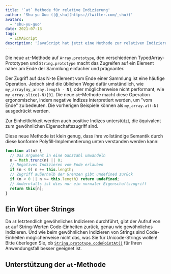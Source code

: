 ```yaml
---
title: '`at` Methode für relative Indizierung'
author: 'Shu-yu Guo ([@_shu](https://twitter.com/_shu))'
avatars:
  - 'shu-yu-guo'
date: 2021-07-13
tags:
  - ECMAScript
description: 'JavaScript hat jetzt eine Methode zur relativen Indizierung für Arrays, TypedArrays und Strings.'
---
```


Die neue `at`-Methode auf `Array.prototype`, den verschiedenen TypedArray-Prototypen und `String.prototype` macht das Zugreifen auf ein Element näher am Ende der Sammlung einfacher und prägnanter.

Der Zugriff auf das N-te Element vom Ende einer Sammlung ist eine häufige Operation. Jedoch sind die üblichen Wege dafür umständlich, wie `my_array[my_array.length - N]`, oder möglicherweise nicht performant, wie `my_array.slice(-N)[0]`. Die neue `at`-Methode macht diese Operation ergonomischer, indem negative Indizes interpretiert werden, um "vom Ende" zu bedeuten. Die vorherigen Beispiele können als `my_array.at(-N)` ausgedrückt werden.

<!--truncate-->
Zur Einheitlichkeit werden auch positive Indizes unterstützt, die äquivalent zum gewöhnlichen Eigenschaftszugriff sind.

Diese neue Methode ist klein genug, dass ihre vollständige Semantik durch diese konforme Polyfill-Implementierung unten verstanden werden kann:

```js
function at(n) {
  // Das Argument in eine Ganzzahl umwandeln
  n = Math.trunc(n) || 0;
  // Negatives Indizieren vom Ende erlauben
  if (n < 0) n += this.length;
  // Zugriff außerhalb der Grenzen gibt undefined zurück
  if (n < 0 || n >= this.length) return undefined;
  // Andernfalls ist dies nur ein normaler Eigenschaftszugriff
  return this[n];
}
```

## Ein Wort über Strings

Da `at` letztendlich gewöhnliches Indizieren durchführt, gibt der Aufruf von `at` auf String-Werten Code-Einheiten zurück, genau wie gewöhnliches Indizieren. Und wie beim gewöhnlichen Indizieren von Strings sind Code-Einheiten möglicherweise nicht das, was Sie für Unicode-Strings wollen! Bitte überlegen Sie, ob [`String.prototype.codePointAt()`](https://developer.mozilla.org/en-US/docs/Web/JavaScript/Reference/Global_Objects/String/codePointAt) für Ihren Anwendungsfall besser geeignet ist.

## Unterstützung der `at`-Methode

<feature-support chrome="92"
                 firefox="90"
                 safari="no"
                 nodejs="no"
                 babel="yes https://github.com/zloirock/core-js#relative-indexing-method"></feature-support>
